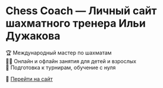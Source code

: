 # Chess Coach — Личный сайт шахматного тренера Ильи Дужакова

🏆 Международный мастер по шахматам  
👨‍🏫 Онлайн и офлайн занятия для детей и взрослых  
🎯 Подготовка к турнирам, обучение с нуля  

🔗 [Перейти на сайт](https://ilyaduzhakov.github.io/chess-coach/)
